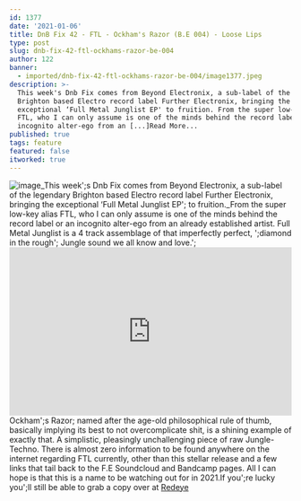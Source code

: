 ```yaml
---
id: 1377
date: '2021-01-06'
title: DnB Fix 42 - FTL - Ockham's Razor (B.E 004) - Loose Lips
type: post
slug: dnb-fix-42-ftl-ockhams-razor-be-004
author: 122
banner:
  - imported/dnb-fix-42-ftl-ockhams-razor-be-004/image1377.jpeg
description: >-
  This week's Dnb Fix comes from Beyond Electronix, a sub-label of the legendary
  Brighton based Electro record label Further Electronix, bringing the
  exceptional ‘Full Metal Junglist EP' to fruition. From the super low-key alias
  FTL, who I can only assume is one of the minds behind the record label or an
  incognito alter-ego from an [...]Read More...
published: true
tags: feature
featured: false
itworked: true
---
```

![image](../imported/dnb-fix-42-ftl-ockhams-razor-be-004/image1377.jpeg)_This week';s Dnb Fix comes from Beyond Electronix, a sub-label of the legendary Brighton based Electro record label Further Electronix, bringing the exceptional ‘Full Metal Junglist EP'; to fruition._From the super low-key alias FTL, who I can only assume is one of the minds behind the record label or an incognito alter-ego from an already established artist. Full Metal Junglist is a 4 track assemblage of that imperfectly perfect, ';diamond in the rough'; Jungle sound we all know and love.';<iframe width='100%' height='300' scrolling='no' frameborder='no' allow='autoplay' src='https://www.youtube.com/embed/wn7K3CT6RhY'></iframe>Ockham';s Razor; named after the age-old philosophical rule of thumb, basically implying its best to not overcomplicate shit, is a shining example of exactly that. A simplistic, pleasingly unchallenging piece of raw Jungle-Techno. There is almost zero information to be found anywhere on the internet regarding FTL currently, other than this stellar release and a few links that tail back to the F.E Soundcloud and Bandcamp pages. All I can hope is that this is a name to be watching out for in 2021.If you';re lucky you';ll still be able to grab a copy over at [Redeye](https://www.redeyerecords.co.uk/vinyl/129017-b-e-004-ftl-full-metal-junglist-ep)